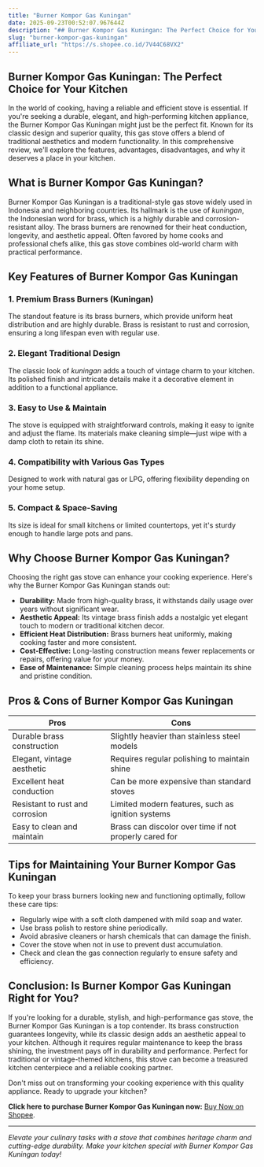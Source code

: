 ```yaml
---
title: "Burner Kompor Gas Kuningan"
date: 2025-09-23T00:52:07.967644Z
description: "## Burner Kompor Gas Kuningan: The Perfect Choice for Your Kitchen..."
slug: "burner-kompor-gas-kuningan"
affiliate_url: "https://s.shopee.co.id/7V44C68VX2"
---
```

## Burner Kompor Gas Kuningan: The Perfect Choice for Your Kitchen

In the world of cooking, having a reliable and efficient stove is essential. If you're seeking a durable, elegant, and high-performing kitchen appliance, the Burner Kompor Gas Kuningan might just be the perfect fit. Known for its classic design and superior quality, this gas stove offers a blend of traditional aesthetics and modern functionality. In this comprehensive review, we'll explore the features, advantages, disadvantages, and why it deserves a place in your kitchen.  

## What is Burner Kompor Gas Kuningan?

Burner Kompor Gas Kuningan is a traditional-style gas stove widely used in Indonesia and neighboring countries. Its hallmark is the use of *kuningan*, the Indonesian word for brass, which is a highly durable and corrosion-resistant alloy. The brass burners are renowned for their heat conduction, longevity, and aesthetic appeal. Often favored by home cooks and professional chefs alike, this gas stove combines old-world charm with practical performance.  

## Key Features of Burner Kompor Gas Kuningan

### 1. Premium Brass Burners (Kuningan)
The standout feature is its brass burners, which provide uniform heat distribution and are highly durable. Brass is resistant to rust and corrosion, ensuring a long lifespan even with regular use.  

### 2. Elegant Traditional Design
The classic look of *kuningan* adds a touch of vintage charm to your kitchen. Its polished finish and intricate details make it a decorative element in addition to a functional appliance.  

### 3. Easy to Use & Maintain
The stove is equipped with straightforward controls, making it easy to ignite and adjust the flame. Its materials make cleaning simple—just wipe with a damp cloth to retain its shine.  

### 4. Compatibility with Various Gas Types
Designed to work with natural gas or LPG, offering flexibility depending on your home setup.  

### 5. Compact & Space-Saving
Its size is ideal for small kitchens or limited countertops, yet it's sturdy enough to handle large pots and pans.  

## Why Choose Burner Kompor Gas Kuningan?

Choosing the right gas stove can enhance your cooking experience. Here's why the Burner Kompor Gas Kuningan stands out:  

- **Durability:** Made from high-quality brass, it withstands daily usage over years without significant wear.  
- **Aesthetic Appeal:** Its vintage brass finish adds a nostalgic yet elegant touch to modern or traditional kitchen decor.  
- **Efficient Heat Distribution:** Brass burners heat uniformly, making cooking faster and more consistent.  
- **Cost-Effective:** Long-lasting construction means fewer replacements or repairs, offering value for your money.  
- **Ease of Maintenance:** Simple cleaning process helps maintain its shine and pristine condition.  

## Pros & Cons of Burner Kompor Gas Kuningan

| **Pros**                              | **Cons**                                  |
|--------------------------------------|------------------------------------------|
| Durable brass construction         | Slightly heavier than stainless steel models  |
| Elegant, vintage aesthetic         | Requires regular polishing to maintain shine |
| Excellent heat conduction          | Can be more expensive than standard stoves  |
| Resistant to rust and corrosion    | Limited modern features, such as ignition systems |
| Easy to clean and maintain         | Brass can discolor over time if not properly cared for |

## Tips for Maintaining Your Burner Kompor Gas Kuningan

To keep your brass burners looking new and functioning optimally, follow these care tips:

- Regularly wipe with a soft cloth dampened with mild soap and water.  
- Use brass polish to restore shine periodically.  
- Avoid abrasive cleaners or harsh chemicals that can damage the finish.  
- Cover the stove when not in use to prevent dust accumulation.  
- Check and clean the gas connection regularly to ensure safety and efficiency.  

## Conclusion: Is Burner Kompor Gas Kuningan Right for You?

If you're looking for a durable, stylish, and high-performance gas stove, the Burner Kompor Gas Kuningan is a top contender. Its brass construction guarantees longevity, while its classic design adds an aesthetic appeal to your kitchen. Although it requires regular maintenance to keep the brass shining, the investment pays off in durability and performance. Perfect for traditional or vintage-themed kitchens, this stove can become a treasured kitchen centerpiece and a reliable cooking partner.

Don't miss out on transforming your cooking experience with this quality appliance. Ready to upgrade your kitchen?  

**Click here to purchase Burner Kompor Gas Kuningan now:** [Buy Now on Shopee](https://s.shopee.co.id/7V44C68VX2).  

---

*Elevate your culinary tasks with a stove that combines heritage charm and cutting-edge durability. Make your kitchen special with Burner Kompor Gas Kuningan today!*
